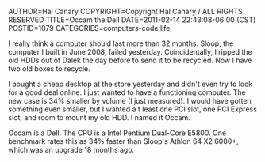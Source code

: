 AUTHOR=Hal Canary
COPYRIGHT=Copyright Hal Canary / ALL RIGHTS RESERVED
TITLE=Occam the Dell
DATE=2011-02-14 22:43:08-06:00 (CST)
POSTID=1079
CATEGORIES=computers-code;life;

I really think a computer should last more than 32 months. Sloop, the computer I built in June 2008, failed yesterday. Coincidentally, I ripped the old HDDs out of Dalek the day before to send it to be recycled. Now I have two old boxes to recycle.

I bought a cheap desktop at the store yesterday and didn't even try to look for a good deal online. I just wanted to have a functioning computer. The new case is 34% smaller by volume (I just measured). I would have gotten something even smaller, but I wanted a t least one PCI slot, one PCI Express slot, and room to mount my old HDD. I named it Occam.

Occam is a Dell. The CPU is a Intel Pentium Dual-Core E5800. One benchmark rates this as 34% faster than Sloop's Athlon 64 X2 6000+, which was an upgrade 18 months ago.
